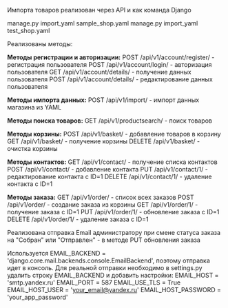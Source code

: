Импорта товаров реализован через API и как команда Django

manage.py import_yaml sample_shop.yaml
manage.py import_yaml test_shop.yaml


Реализованы методы: 

**Методы регистрации и авторизации:**
POST /api/v1/account/register/ - регистрация пользователя
POST /api/v1/account/login/ - авторизация пользователя
GET /api/v1/account/details/ - получение данных пользователя
POST /api/v1/account/details/ - редактирование данных пользователя

**Методы импорта данных:**
POST /api/v1/import/ - импорт данных магазина из YAML

**Методы поиска товаров:**
GET /api/v1/productsearch/ - поиск товаров

**Методы корзины:**
POST /api/v1/basket/ - добавление товаров в корзину
GET /api/v1/basket/ - получение корзины
DELETE /api/v1/basket/ - очистка корзины

**Методы контактов:**
GET /api/v1/contact/ - получение списка контактов
POST /api/v1/contact/ - добавление контакта
PUT /api/v1/contact/1/ - редактирование контакта с ID=1
DELETE /api/v1/contact/1/ - удаление контакта с ID=1

**Методы заказа:**
GET /api/v1/order/ - список всех заказов
POST /api/v1/order/ - создание заказа из корзины
GET /api/v1/order/1/ - получение заказа с ID=1
PUT /api/v1/order/1/ - обновление заказа с ID=1
DELETE /api/v1/order/1/ - удаление заказа с ID=1

Реализована  отправка Email администратору при смене статуса заказа на "Собран" или "Отправлен" - в методе PUT обновления заказа

Используется EMAIL_BACKEND = 'django.core.mail.backends.console.EmailBackend', поэтому отправка идет в консоль.
Для реальной отправки необходимо в settings.py удалить строку EMAIL_BACKEND и добавить  настройки:
EMAIL_HOST = 'smtp.yandex.ru'
EMAIL_PORT = 587
EMAIL_USE_TLS = True
EMAIL_HOST_USER = 'your_email@yandex.ru'
EMAIL_HOST_PASSWORD = 'your_app_password'

